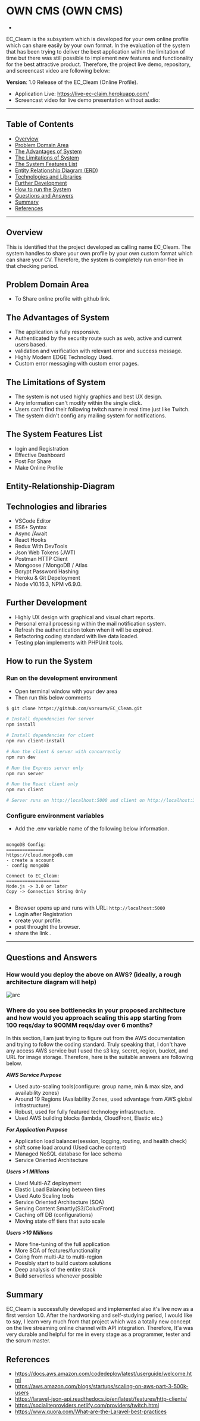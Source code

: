 # OWN CMS (OWN CMS)

-
EC_Cleam is the subsystem which is developed for your own online profile which can share easily by your own format. In the evaluation of the system that has been trying to deliver the best application within the limitation of time but there was still possible to implement new features and functionality for the best attractive product. Therefore, the project live demo, repository, and screencast video are following below:

**Version**: 1.0 Release of the EC_Cleam (Online Profile).

- Application Live: https://live-ec-claim.herokuapp.com/
- Screencast video for live demo presentation without audio:
  <!-- <a href="https://www.useloom.com/share/5e7a93bd7aa64fc7b55a33b70b19a0e8"><img src="screencast_video.jpg" border="10" alt="SEV_System_Live_Demo" width="560" height="315" /></a> -->

---

## Table of Contents

- [Overview](#overview)
- [Problem Domain Area](#problem-Domain-Area)
- [The Advantages of System](#The-Advantages-of-System)
- [The Limitations of System](#The-Limitations-of-System)
- [The System Features List](#system-features-list)
- [Entity Relationship Diagram (ERD)](#Entity-Relationship-Diagram)
- [Technologies and Libraries](#technologies-and-libraries)
- [Further Development](#further-development)
- [How to run the System](#how-to-run-the-system)
- [Questions and Answers](#questions-and-answers)
- [Summary](#summary)
- [References](#references)

---

## Overview

This is identified that the project developed as calling name EC_Cleam. The system handles to share your own profile by your own custom format which can share your CV. Therefore, the system is completely run error-free in that checking period.

## Problem Domain Area

- To Share online profile with github link.

## The Advantages of System

- The application is fully responsive.
- Authenticated by the security route such as web, active and current users based.
- validation and verification with relevant error and success message.
- Highly Modern EDGE Technology Used.
- Custom error messaging with custom error pages.

## The Limitations of System

- The system is not used highly graphics and best UX design.
- Any information can't modify within the single click.
- Users can't find their following twitch name in real time just like Twitch.
- The system didn't config any mailing system for notifications.

## The System Features List

- login and Registration
- Effective Dashboard
- Post For Share
- Make Online Profile

## Entity-Relationship-Diagram

<!-- ![arc](erd_diagram.jpg?raw=true 'ERD_Diagram') -->

## Technologies and libraries

- VSCode Editor
- ES6+ Syntax
- Async /Await
- React Hooks
- Redux With DevTools
- Json Web Tokens (JWT)
- Postman HTTP Client
- Mongoose / MongoDB / Atlas
- Bcrypt Password Hashing
- Heroku & Git Depeloyment
- Node v10.16.3, NPM v6.9.0.

## Further Development

- Highly UX design with graphical and visual chart reports.
- Personal email processing within the mail notification system.
- Refresh the authentication token when it will be expired.
- Refactoring coding standard with live data loaded.
- Testing plan implements with PHPUnit tools.

## How to run the System

### Run on the development environment

- Open terminal window with your dev area
- Then run this below comments

```sh
$ git clone https://github.com/vorsurm/EC_Cleam.git

# Install dependencies for server
npm install

# Install dependencies for client
npm run client-install

# Run the client & server with concurrently
npm run dev

# Run the Express server only
npm run server

# Run the React client only
npm run client

# Server runs on http://localhost:5000 and client on http://localhost:3000

```

### Configure environment variables

- Add the .env variable name of the following below information.

```

mongoDB Config:
==============
https://cloud.mongodb.com
- create a account
- config mongoDB

Connect to EC_Cleam:
====================
Node.js -> 3.0 or later
Copy -> Connection String Only


```

- Browser opens up and runs with URL: `http://localhost:5000`
- Login after Registration
- create your profile.
- post throught the browser.
- share the link .

---

## Questions and Answers

### How would you deploy the above on AWS? (ideally, a rough architecture diagram will help)

![arc](aws_deploy_diagram.jpg?raw=true 'Architecture')

### Where do you see bottlenecks in your proposed architecture and how would you approach scaling this app starting from 100 reqs/day to 900MM reqs/day over 6 months?

In this section, I am just trying to figure out from the AWS documentation and trying to follow the coding standard. Truly speaking that, I don't have any access AWS service but I used the s3 key, secret, region, bucket, and URL for image storage. Therefore, here is the suitable answers are following below.

**_AWS Service Purpose_**

- Used auto-scaling tools(configure: group name, min & max size, and availability zones)
- Around 19 Regions (Availability Zones, used advantage from AWS global infrastructure)
- Robust, used for fully featured technology infrastructure.
- Used AWS building blocks (lambda, CloudFront, Elastic etc.)

**_For Application Purpose_**

- Application load balancer(session, logging, routing, and health check)
- shift some load around (Used cache content)
- Managed NoSQL database for lace schema
- Service Oriented Architecture

**_Users >1 Millions_**

- Used Multi-AZ deployment
- Elastic Load Balancing between tires
- Used Auto Scaling tools
- Service Oriented Architecture (SOA)
- Serving Content Smartly(S3/ColudFront)
- Caching off DB (configurations)
- Moving state off tiers that auto scale

**_Users >10 Millions_**

- More fine-tuning of the full application
- More SOA of features/functionality
- Going from multi-Az to multi-region
- Possibly start to build custom solutions
- Deep analysis of the entire stack
- Build serverless whenever possible

## Summary

EC_Cleam is successfully developed and implemented also it's live now as a first version 1.0. After the hardworking and self-studying period, I would like to say, I learn very much from that project which was a totally new concept on the live streaming online channel with API integration. Therefore, It'a was very durable and helpful for me in every stage as a programmer, tester and the scrum master.

## References

- https://docs.aws.amazon.com/codedeploy/latest/userguide/welcome.html
- https://aws.amazon.com/blogs/startups/scaling-on-aws-part-3-500k-users
- https://laravel-json-api.readthedocs.io/en/latest/features/http-clients/
- https://socialiteproviders.netlify.com/providers/twitch.html
- https://www.quora.com/What-are-the-Laravel-best-practices
